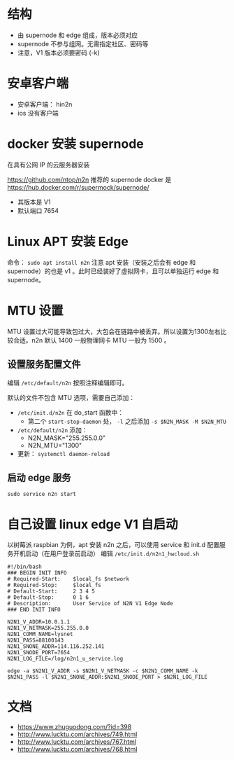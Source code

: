 # 结构
- 由 supernode 和 edge 组成，版本必须对应
- supernode 不参与组网。无需指定社区、密码等
- 注意，V1 版本必须要密码 (-k)
# 安卓客户端
- 安卓客户端： hin2n
- ios 没有客户端

# docker 安装 supernode
在具有公网 IP 的云服务器安装


https://github.com/ntop/n2n 推荐的 supernode docker 是 https://hub.docker.com/r/supermock/supernode/ 
  - 其版本是 V1
  - 默认端口 7654

# Linux APT 安装 Edge
命令： `sudo apt install n2n` 注意 apt 安装（安装之后会有 edge 和 supernode）的也是 v1 。此时已经装好了虚拟网卡，且可以单独运行 edge 和 supernode。 

# MTU 设置
MTU 设置过大可能导致包过大，大包会在链路中被丢弃。所以设置为1300左右比较合适。n2n 默认 1400 一般物理网卡 MTU 一般为 1500 。

## 设置服务配置文件
编辑 `/etc/default/n2n` 按照注释编辑即可。

默认的文件不包含 MTU 选项，需要自己添加：
- `/etc/init.d/n2n` 在 do_start 函数中：
  - 第二个 `start-stop-daemon` 处， `-l` 之后添加 `-s $N2N_MASK -M $N2N_MTU`
- `/etc/default/n2n` 添加：
  - N2N_MASK="255.255.0.0"
  - N2N_MTU="1300"
- 更新： `systemctl daemon-reload`

## 启动 edge 服务
```shell
sudo service n2n start
```

# 自己设置 linux edge V1 自启动

以树莓派 raspbian 为例，apt 安装 n2n 之后，可以使用 service 和 init.d 配置服务开机启动（在用户登录前启动） 
编辑 `/etc/init.d/n2n1_hwcloud.sh`
```shell
#!/bin/bash
### BEGIN INIT INFO
# Required-Start:    $local_fs $network
# Required-Stop:     $local_fs
# Default-Start:     2 3 4 5
# Default-Stop:      0 1 6
# Description:       User Service of N2N V1 Edge Node
### END INIT INFO

N2N1_V_ADDR=10.0.1.1
N2N1_V_NETMASK=255.255.0.0
N2N1_COMM_NAME=lysnet
N2N1_PASS=88100143
N2N1_SNONE_ADDR=114.116.252.141
N2N1_SNODE_PORT=7654
N2N1_LOG_FILE=/log/n2n1_u_service.log

edge -a $N2N1_V_ADDR -s $N2N1_V_NETMASK -c $N2N1_COMM_NAME -k $N2N1_PASS -l $N2N1_SNONE_ADDR:$N2N1_SNODE_PORT > $N2N1_LOG_FILE
```

# 文档
- https://www.zhuguodong.com/?id=398
- http://www.lucktu.com/archives/749.html
- http://www.lucktu.com/archives/767.html
- http://www.lucktu.com/archives/768.html



